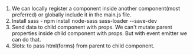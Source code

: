 1. We can locally register a component inside another component(most preferred) or globally include it in the main.js file. 
2. Install sass - npm install node-sass sass-loader --save-dev
3. Send data to child component with props. We can't mutate parent properties inside child component with props. But with event emitter we can do that. 
4. Slots: to pass html(forms) from parent to child component.
